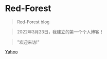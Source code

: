 # Red-Forest

> Red-Forest blog

> 2022年3月23日，我建立的第一个个人博客！

> "欢迎来访!"

<a href="http://www.baidu.com/" rel="external nofollow" target="_blank"  title="bai du">Yahoo</a>
